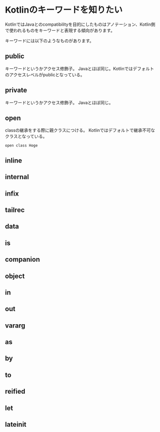 
# Kotlinのキーワードを知りたい

KotlinではJavaとのcompatibilityを目的にしたものはアノテーション、Kotlin側で使われるものをキーワードと表現する傾向があります。

キーワードには以下のようなものがあります。

## public

キーワードというかアクセス修飾子。
Javaとほぼ同じ。Kotlinではデフォルトのアクセスレベルがpublicとなっている。

## private

キーワードというかアクセス修飾子。
Javaとほぼ同じ。


## open

classの継承をする際に親クラスにつける。
Kotlinではデフォルトで継承不可なクラスとなっている。

    open class Hoge

## inline
## internal
## infix
## tailrec
## data
## is
## companion
## object
## in
## out
## vararg
## as
## by
## to
## reified
## let
## lateinit
